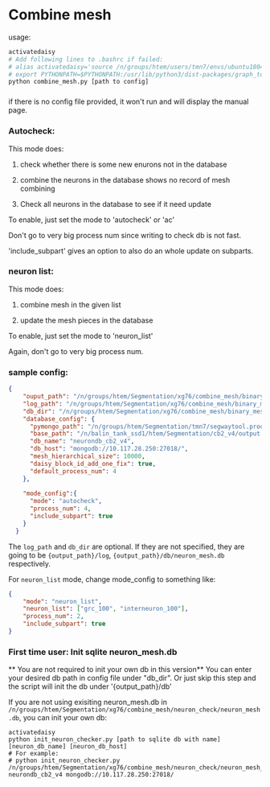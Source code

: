 # Combine mesh

usage:

``` sh
activatedaisy 
# Add following lines to .bashrc if failed:
# alias activatedaisy='source /n/groups/htem/users/tmn7/envs/ubuntu180402/bin/activate'
# export PYTHONPATH=$PYTHONPATH:/usr/lib/python3/dist-packages/graph_tool_hack
python combine_mesh.py [path to config]
```
###

if there is no config file provided, it won't run and will display the manual page.

### Autocheck:

This mode does:

1. check whether there is some new enurons not in the database

2. combine the neurons in the database shows no record of mesh combining

3. Check all neurons in the database to see if it need update

To enable, just set the mode to 'autocheck' or 'ac'

Don't go to very big process num since writing to check db is not fast.

'include_subpart' gives an option to also do an whole update on subparts.

### neuron list:

This mode does:

1. combine mesh in the given list

2. update the mesh pieces in the database

To enable, just set the mode to 'neuron_list'

Again, don't go to very big process num.


### sample config:

```json
{ 
    "ouput_path": "/n/groups/htem/Segmentation/xg76/combine_mesh/binary_mesh_test",
    "log_path": "/n/groups/htem/Segmentation/xg76/combine_mesh/binary_mesh_test/log",
    "db_dir": "/n/groups/htem/Segmentation/xg76/combine_mesh/binary_mesh_test/db/neuron_mesh.db",
    "database_config": {
      "pymongo_path": "/n/groups/htem/Segmentation/tmn7/segwaytool.proofreading/segwaytool/proofreading/",
      "base_path": "/n/balin_tank_ssd1/htem/Segmentation/cb2_v4/output.zarr/meshes/precomputed/mesh/",
      "db_name": "neurondb_cb2_v4",
      "db_host": "mongodb://10.117.28.250:27018/",
      "mesh_hierarchical_size": 10000,
      "daisy_block_id_add_one_fix": true,
      "default_process_num": 4
    },
  
    "mode_config":{
      "mode": "autocheck",
      "process_num": 4,
      "include_subpart": true
    }
  }
```
The `log_path` and `db_dir` are optional. If they are not specified, they are going to be `{output_path}/log`, `{output_path}/db/neuron_mesh.db` respectively.

For `neuron_list` mode, change mode_config to something like:
```json
{
    "mode": "neuron_list",
    "neuron_list": ["grc_100", "interneuron_100"],
    "process_num": 2,
    "include_subpart": true
}
```

### First time user: Init sqlite neuron_mesh.db

** You are not required to init your own db in this version**
You can enter your desired db path in config file under "db_dir". Or just skip this step and the script will init the db under '{output_path}/db'

If you are not using exisiting neuron_mesh.db in `/n/groups/htem/Segmentation/xg76/combine_mesh/neuron_check/neuron_mesh.db`, you can init your own db:
```shell
activatedaisy
python init_neuron_checker.py [path to sqlite db with name] [neuron_db_name] [neuron_db_host]
# For example:
# python init_neuron_checker.py /n/groups/htem/Segmentation/xg76/combine_mesh/neuron_check/neuron_mesh_test.db neurondb_cb2_v4 mongodb://10.117.28.250:27018/
```
